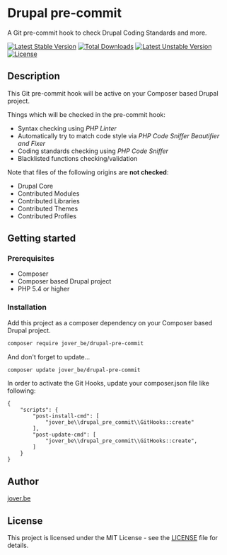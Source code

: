 # Drupal pre-commit

A Git pre-commit hook to check Drupal Coding Standards and more.

[![Latest Stable Version](https://poser.pugx.org/jover_be/drupal-pre-commit/v/stable)](https://packagist.org/packages/jover_be/drupal-pre-commit) [![Total Downloads](https://poser.pugx.org/jover_be/drupal-pre-commit/downloads)](https://packagist.org/packages/jover_be/drupal-pre-commit) [![Latest Unstable Version](https://poser.pugx.org/jover_be/drupal-pre-commit/v/unstable)](https://packagist.org/packages/jover_be/drupal-pre-commit) [![License](https://poser.pugx.org/jover_be/drupal-pre-commit/license)](https://packagist.org/packages/jover_be/drupal-pre-commit)

## Description

This Git pre-commit hook will be active on your Composer based Drupal project.

Things which will be checked in the pre-commit hook:

* Syntax checking using _PHP Linter_
* Automatically try to match code style via _PHP Code Sniffer Beautifier and Fixer_
* Coding standards checking using _PHP Code Sniffer_
* Blacklisted functions checking/validation

Note that files of the following origins are **not checked**:

* Drupal Core
* Contributed Modules
* Contributed Libraries
* Contributed Themes
* Contributed Profiles

## Getting started

### Prerequisites

* Composer
* Composer based Drupal project
* PHP 5.4 or higher

### Installation

Add this project as a composer dependency on your Composer based Drupal project.

```bash
composer require jover_be/drupal-pre-commit
```

And don't forget to update...

```bash
composer update jover_be/drupal-pre-commit
```

In order to activate the Git Hooks, update your composer.json file like following:

```
{
    "scripts": {
        "post-install-cmd": [
            "jover_be\\drupal_pre_commit\\GitHooks::create"
        ],
        "post-update-cmd": [
        	"jover_be\\drupal_pre_commit\\GitHooks::create",
        ]
    }
}
```

## Author

[jover.be](http://www.jover.be)

## License

This project is licensed under the MIT License - see the [LICENSE](LICENSE) file for details.
